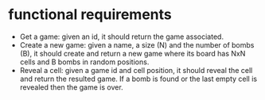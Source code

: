 # functional requirements

- Get a game: given an id, it should return the game associated.
- Create a new game: given a name, a size (N) and the number of bombs (B),
it should create and return a new game where its board has NxN cells and B bombs
in random positions.
- Reveal a cell: given a game id and cell position, it should reveal the cell and return the resulted game. If a bomb is found or the last empty cell is revealed then the game is over.

